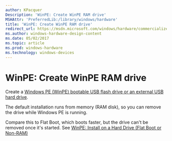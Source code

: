 ```yaml
---
author: KPacquer
Description: 'WinPE: Create WinPE RAM drive'
MSHAttr: 'PreferredLib:/library/windows/hardware'
title: 'WinPE: Create WinPE RAM drive'
redirect_url: https://msdn.microsoft.com/windows/hardware/commercialize/manufacture/desktop/winpe-create-usb-bootable-drive
ms.author: windows-hardware-design-content
ms.date: 05/02/2017
ms.topic: article
ms.prod: windows-hardware
ms.technology: windows-devices
---
```


# WinPE: Create WinPE RAM drive

Create a [Windows PE (WinPE) bootable USB flash drive or an external USB hard drive](winpe-create-usb-bootable-drive.md).

The default installation runs from memory (RAM disk), so you can remove the drive while Windows PE is running.

Compare this to Flat Boot, which boots faster, but the drive can't be removed once it's started. See [WinPE: Install on a Hard Drive (Flat Boot or Non-RAM)](winpe-install-on-a-hard-drive--flat-boot-or-non-ram.md)
